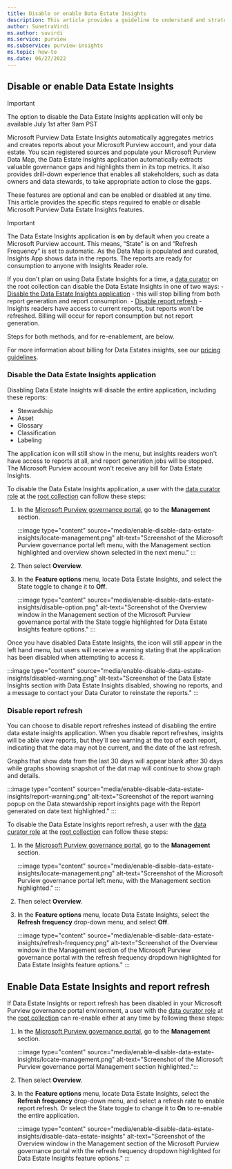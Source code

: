 ```yaml
---
title: Disable or enable Data Estate Insights
description: This article provides a guideline to understand and strategize pricing for the components of Microsoft Purview (formerly Azure Purview).
author: SunetraVirdi
ms.author: suvirdi
ms.service: purview
ms.subservice: purview-insights
ms.topic: how-to
ms.date: 06/27/2022
---
```


## Disable or enable Data Estate Insights

> [!IMPORTANT]
> The option to disable the Data Estate Insights application will only be available July 1st after 9am PST

Microsoft Purview Data Estate Insights automatically aggregates metrics and creates reports about your Microsoft Purview account, and your data estate. You scan registered sources and populate your Microsoft Purview Data Map, the Data Estate Insights application automatically extracts valuable governance gaps and highlights them in its top metrics. It also provides drill-down experience that enables all stakeholders, such as data owners and data stewards, to take appropriate action to close the gaps.

These features are optional and can be enabled or disabled at any time. This article provides the specific steps required to enable or disable Microsoft Purview Data Estate Insights features.

> [!IMPORTANT]
> The Data Estate Insights application is **on** by default when you create a Microsoft Purview account. This means, “State” is on and “Refresh Frequency” is set to automatic. As the Data Map is populated and curated, Insights App shows data in the reports. The reports are ready for consumption to anyone with Insights Reader role.

If you don't plan on using Data Estate Insights for a time, a [data curator](catalog-permissions.md#roles) on the root collection can disable the Data Estate Insights in one of two ways:
    - [Disable the Data Estate Insights application](#disable-the-data-estate-insights-application) - this will stop billing from both report generation and report consumption.
    - [Disable report refresh](#disable-report-refresh) - Insights readers have access to current reports, but reports won't be refreshed. Billing will occur for report consumption but not report generation.

Steps for both methods, and for re-enablement, are below.

For more information about billing for Data Estates insights, see our [pricing guidelines](concept-guidelines-pricing.md#data-estate-insights).

### Disable the Data Estate Insights application

Disabling Data Estate Insights will disable the entire application, including these reports:
- Stewardship
- Asset
- Glossary
- Classification
- Labeling

The application icon will still show in the menu, but insights readers won't have access to reports at all, and report generation jobs will be stopped. The Microsoft Purview account won't receive any bill for Data Estate Insights.

To disable the Data Estate Insights application, a user with the [data curator role](catalog-permissions.md#roles) at the [root collection](reference-azure-purview-glossary.md#root-collection) can follow these steps:

1. In the [Microsoft Purview governance portal](https://web.purview.azure.com/resource/), go to the **Management** section.

    :::image type="content" source="media/enable-disable-data-estate-insights/locate-management.png" alt-text="Screenshot of the Microsoft Purview governance portal left menu, with the Management section highlighted and overview shown selected in the next menu." :::

1. Then select **Overview**.
1. In the **Feature options** menu, locate Data Estate Insights, and select the State toggle to change it to **Off**.

    :::image type="content" source="media/enable-disable-data-estate-insights/disable-option.png" alt-text="Screenshot of the Overview window in the Management section of the Microsoft Purview governance portal with the State toggle highlighted for Data Estate Insights feature options." :::

Once you have disabled Data Estate Insights, the icon will still appear in the left hand menu, but users will receive a warning stating that the application has been disabled when attempting to access it.

:::image type="content" source="media/enable-disable-data-estate-insights/disabled-warning.png" alt-text="Screenshot of the Data Estate Insights section with Data Estate Insights disabled, showing no reports, and a message to contact your Data Curator to reinstate the reports." :::

### Disable report refresh

You can choose to disable report refreshes instead of disabling the entire data estate insights application. When you disable report refreshes, insights will be able view reports, but they'll see warning at the top of each report, indicating that the data may not be current, and the date of the last refresh.

Graphs that show data from the last 30 days will appear blank after 30 days while graphs showing snapshot of the dat map will continue to show graph and details.

:::image type="content" source="media/enable-disable-data-estate-insights/report-warning.png" alt-text="Screenshot of the report warning popup on the Data stewardship report insights page with the Report generated on date text highlighted." :::

To disable the Data Estate Insights report refresh, a user with the [data curator role](catalog-permissions.md#roles) at the [root collection](reference-azure-purview-glossary.md#root-collection) can follow these steps:

1. In the [Microsoft Purview governance portal](https://web.purview.azure.com/resource/), go to the **Management** section.

    :::image type="content" source="media/enable-disable-data-estate-insights/locate-management.png" alt-text="Screenshot of the Microsoft Purview governance portal left menu, with the Management section highlighted." :::

1. Then select **Overview**.
1. In the **Feature options** menu, locate Data Estate Insights, select the **Refresh frequency** drop-down menu, and select **Off**.

    :::image type="content" source="media/enable-disable-data-estate-insights/refresh-frequency.png" alt-text="Screenshot of the Overview window in the Management section of the Microsoft Purview governance portal with the refresh frequency dropdown highlighted for Data Estate Insights feature options." :::

## Enable Data Estate Insights and report refresh

If Data Estate Insights or report refresh has been disabled in your Microsoft Purview governance portal environment, a user with the [data curator role](catalog-permissions.md#roles) at the [root collection](reference-azure-purview-glossary.md#root-collection) can re-enable either at any time by following these steps:

1. In the [Microsoft Purview governance portal](https://web.purview.azure.com/resource/), go to the **Management** section.

    :::image type="content" source="media/enable-disable-data-estate-insights/locate-management.png" alt-text="Screenshot of the Microsoft Purview governance portal Management section highlighted.":::

1. Then select **Overview**.
1. In the **Feature options** menu, locate Data Estate Insights, select the **Refresh frequency** drop-down menu, and select a refresh rate to enable report refresh. Or select the State toggle to change it to **On** to re-enable the entire application.

    :::image type="content" source="media/enable-disable-data-estate-insights/disable-data-estate-insights" alt-text="Screenshot of the Overview window in the Management section of the Microsoft Purview governance portal with the refresh frequency dropdown highlighted for Data Estate Insights feature options." :::